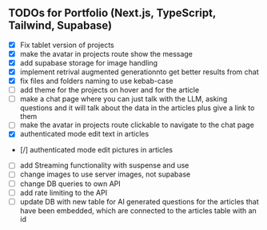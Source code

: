 
## TODOs for Portfolio (Next.js, TypeScript, Tailwind, Supabase)

- [x] Fix tablet version of projects
- [x] make the avatar in projects route show the message
- [x] add supabase storage for image handling
- [x] implement retrival augmented generationnto get better results from chat
- [x] fix files and folders naming to use kebab-case
- [ ] add theme for the projects on hover and for the article
- [ ] make a chat page where you can just talk with the LLM, asking questions and it will talk about the data in the articles plus give a link to them
- [ ] make the avatar in projects route clickable to navigate to the chat page
- [x] authenticated mode edit text in articles
- [/] authenticated mode edit pictures in articles
- [ ] add Streaming functionality with suspense and use
- [ ] change images to use server images, not supabase
- [ ] change DB queries to own API
- [ ] add rate limiting to the API
- [ ] update DB with new table for AI generated questions for the articles that have been embedded, which are connected to the articles table with an id